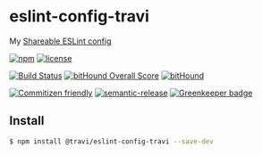 # eslint-config-travi

My [Shareable ESLint config](http://eslint.org/docs/developer-guide/shareable-configs)

[![npm](https://img.shields.io/npm/v/@travi/eslint-config-travi.svg?maxAge=2592000)](https://www.npmjs.com/package/@travi/eslint-config-travi)
[![license](https://img.shields.io/github/license/travi/eslint-config-travi.svg)](LICENSE)

[![Build Status](https://img.shields.io/travis/travi/eslint-config-travi.svg?style=flat)](https://travis-ci.org/travi/eslint-config-travi)
[![bitHound Overall Score](https://www.bithound.io/github/travi/eslint-config-travi/badges/score.svg)](https://www.bithound.io/github/travi/eslint-config-travi)
[![bitHound](https://img.shields.io/bithound/dependencies/github/travi/eslint-config-travi.svg?maxAge=2592000)](https://www.bithound.io/github/travi/eslint-config-travi)

[![Commitizen friendly](https://img.shields.io/badge/commitizen-friendly-brightgreen.svg)](http://commitizen.github.io/cz-cli/)
[![semantic-release](https://img.shields.io/badge/%20%20%F0%9F%93%A6%F0%9F%9A%80-semantic--release-e10079.svg)](https://github.com/semantic-release/semantic-release)
[![Greenkeeper badge](https://badges.greenkeeper.io/travi/eslint-config-travi.svg)](https://greenkeeper.io/)

## Install

```bash
$ npm install @travi/eslint-config-travi --save-dev
```
